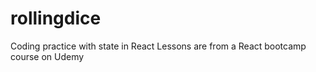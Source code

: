 # rollingdice
Coding practice with state in React
Lessons are from a React bootcamp course on Udemy
